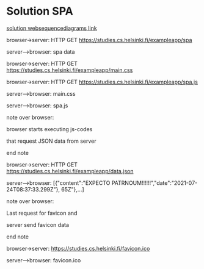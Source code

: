 
# Solution SPA
[solution websequencediagrams link](
https://www.websequencediagrams.com/cgi-bin/cdraw?lz=Cgpicm93c2VyLT5zZXJ2ZXI6IEhUVFAgR0VUIGh0dHBzOi8vc3R1ZGllcy5jcy5oZWxzaW5raS5maS9leGFtcGxlYXBwL3NwYQoKADoGLS0-AEsHOiBzcGEgZGF0YQAfRm1haW4uY3NzAGpJLmpzAIEiFABeCgCBPRUAMQUKCm5vdGUgb3ZlciAAgWcIAIJCCSBzdGFydHMgZXhlY3V0aW5nIGpzLWNvZGVzCgp0aGF0IHJlcXVlc3QgSlNPTgCCHAUgZnJvbSAAgnsGCgplbmQgbm90ZQoKAIJYRmRhdGEuanNvbgCDEBRbeyJjb250ZW50IjoiRVhQRUNUTyBQQVRSTk9VTSEhISEhISIsImRhdGUiOiIyMDIxLTA3LTI0VDA4OjM3OjMzLjI5OVoifSwgNjVaIn0sLi4uXQCCBxhMYXMAgXIKZm9yIGZhdmljb24gYW5kAIQ3CCBzZW5kABAJAIQ3BgCCBgoAhRsRAIUEHwBaBy5pY28AhQwUABIN&s=default)


browser->server: HTTP GET https://studies.cs.helsinki.fi/exampleapp/spa

server-->browser: spa data

browser->server: HTTP GET https://studies.cs.helsinki.fi/exampleapp/main.css

browser->server: HTTP GET https://studies.cs.helsinki.fi/exampleapp/spa.js

server-->browser: main.css

server-->browser: spa.js



note over browser:

browser starts executing js-codes

that request JSON data from server

end note



browser->server: HTTP GET https://studies.cs.helsinki.fi/exampleapp/data.json

server-->browser: [{"content":"EXPECTO PATRNOUM!!!!!!","date":"2021-07-24T08:37:33.299Z"}, 65Z"},...]



note over browser:

Last request for favicon and

server send favicon data

end note

browser->server: https://studies.cs.helsinki.fi/favicon.ico

server-->browser: favicon.ico

